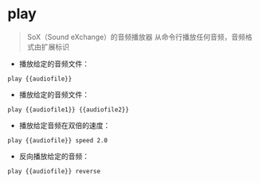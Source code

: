 # play

> SoX（Sound eXchange）的音频播放器
> 从命令行播放任何音频，音频格式由扩展标识

- 播放给定的音频文件：

`play {{audiofile}}`

- 播放给定的音频文件：

`play {{audiofile1}} {{audiofile2}}`

- 播放给定音频在双倍的速度：

`play {{audiofile}} speed 2.0`

- 反向播放给定的音频：

`play {{audiofile}} reverse`

[#]: contributors: ([王興與]，[󠀀])
